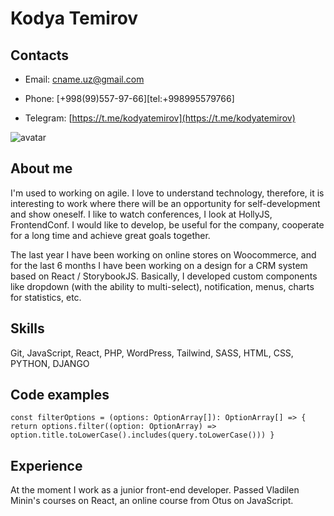# Kodya Temirov

## Contacts
- Email: [cname.uz@gmail.com](mailto:cname.uz@gmail.com)

- Phone: [+998(99)557-97-66][tel:+998995579766]

- Telegram: [https://t.me/kodyatemirov](https://t.me/kodyatemirov)

![avatar](https://avatars.githubusercontent.com/u/45668397?s=460&u=01ad8a8d093961f82bfae2d32bdc652ed3ff24cb&v=4 "Kodya Temirov")

## About me
I'm used to working on agile. I love to understand technology, therefore, it is interesting to work where there will be an opportunity for self-development and show oneself. I like to watch conferences, I look at HollyJS, FrontendConf. I would like to develop, be useful for the company, cooperate for a long time and achieve great goals together.

The last year I have been working on online stores on Woocommerce, and for the last 6 months I have been working on a design for a CRM system based on React / StorybookJS. Basically, I developed custom components like dropdown (with the ability to multi-select), notification, menus, charts for statistics, etc. 

## Skills
Git, JavaScript, React, PHP, WordPress, Tailwind, SASS, HTML, CSS, PYTHON, DJANGO

## Code examples
`const filterOptions = (options: OptionArray[]): OptionArray[] => {
    return options.filter((option: OptionArray) => option.title.toLowerCase().includes(query.toLowerCase()))
  }
`
## Experience
At the moment I work as a junior front-end developer. Passed Vladilen Minin's courses on React, an online course from Otus on JavaScript. 
